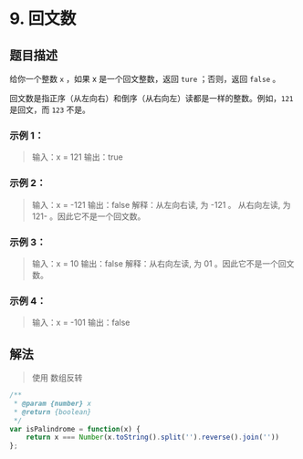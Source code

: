# 9. 回文数

## 题目描述

给你一个整数 `x` ，如果 x 是一个回文整数，返回 `ture` ；否则，返回 `false` 。

回文数是指正序（从左向右）和倒序（从右向左）读都是一样的整数。例如，`121` 是回文，而 `123` 不是。

### 示例 1：

>输入：x = 121
>输出：true

### 示例 2：

>输入：x = -121
>输出：false
>解释：从左向右读, 为 -121 。 从右向左读, 为 121- 。因此它不是一个回文数。

### 示例 3：

>输入：x = 10
>输出：false
>解释：从右向左读, 为 01 。因此它不是一个回文数。

### 示例 4：

>输入：x = -101
>输出：false

## 解法

> 使用 数组反转

```javascript
/**
 * @param {number} x
 * @return {boolean}
 */
var isPalindrome = function(x) {
    return x === Number(x.toString().split('').reverse().join(''))
};
```